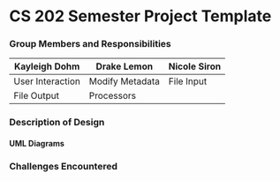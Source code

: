 # CS 202 Semester Project Template

### Group Members and Responsibilities
|**Kayleigh Dohm**|**Drake Lemon**|**Nicole Siron**|
|-----------------|---------------|----------------|
|User Interaction |Modify Metadata|   File Input   |
|   File Output   |   Processors  |                |

### Description of Design

#### UML Diagrams

### Challenges Encountered
